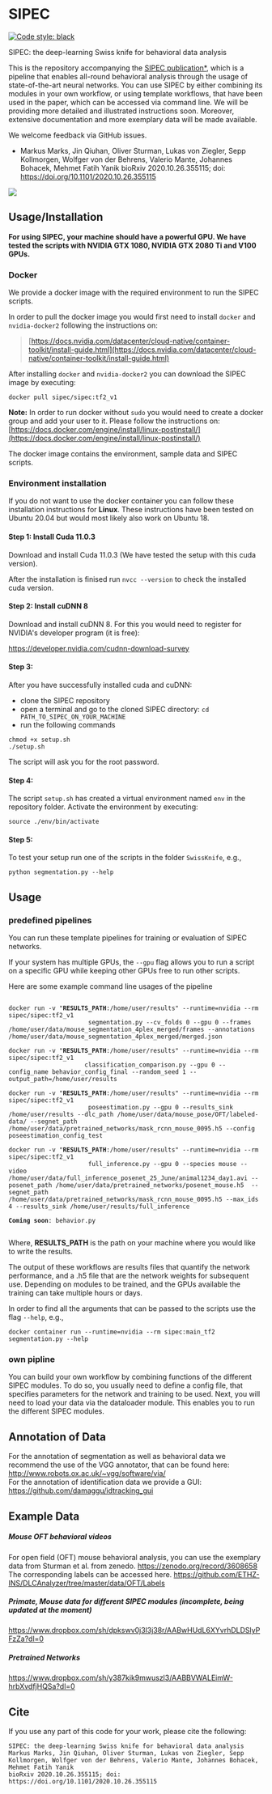 # SIPEC

[![Code style: black](https://img.shields.io/badge/code%20style-black-000000.svg)](https://github.com/psf/black)

SIPEC: the deep-learning Swiss knife for behavioral data analysis


This is the repository accompanying the [SIPEC publication*](https://doi.org/10.1101/2020.10.26.355115), which is a pipeline that enables all-round behavioral analysis through the usage of state-of-the-art neural networks.
You can use SIPEC by either combining its modules in your own workflow, or using template workflows, that have been used in the paper, which can be accessed via command line.
We will be providing more detailed and illustrated instructions soon. Moreover, extensive documentation and more exemplary data will be made available.

We welcome feedback via GitHub issues.


* Markus Marks, Jin Qiuhan, Oliver Sturman, Lukas von Ziegler, Sepp Kollmorgen, Wolfger von der Behrens, Valerio Mante, Johannes Bohacek, Mehmet Fatih Yanik
  bioRxiv 2020.10.26.355115; doi: https://doi.org/10.1101/2020.10.26.355115

![](supp_files/Supplementary%20Video%201.gif)

## Usage/Installation

**For using SIPEC, your machine should have a powerful GPU.
We have tested the scripts with NVIDIA GTX 1080, NVIDIA GTX 2080 Ti and V100 GPUs.**

### Docker

We provide a docker image with the required environment to run the SIPEC scripts.

In order to pull the docker image you would first need to install `docker` and `nvidia-docker2` following the instructions on:

> [https://docs.nvidia.com/datacenter/cloud-native/container-toolkit/install-guide.html](https://docs.nvidia.com/datacenter/cloud-native/container-toolkit/install-guide.html)

After installing `docker` and `nvidia-docker2` you can download the SIPEC image by executing:

```
docker pull sipec/sipec:tf2_v1
```

**Note:** In order to run docker without `sudo` you would need to create a docker group and add your user to it. Please follow the instructions on: [https://docs.docker.com/engine/install/linux-postinstall/](https://docs.docker.com/engine/install/linux-postinstall/) 

The docker image contains the environment, sample data and SIPEC scripts.

### Environment installation

If you do not want to use the docker container you can follow these installation instructions for **Linux**. 
These instructions have been tested on Ubuntu 20.04 but would most likely also work on Ubuntu 18.

#### Step 1: Install Cuda 11.0.3

Download and install Cuda 11.0.3 (We have tested the setup with this cuda version).

After the installation is finised run `nvcc --version` to check the installed cuda version.

#### Step 2: Install cuDNN 8

Download and install cuDNN 8. For this you would need to register for NVIDIA's developer program (it is free):

https://developer.nvidia.com/cudnn-download-survey

#### Step 3:

After you have successfully installed cuda and cuDNN:
* clone the SIPEC repository
* open a terminal and go to the cloned SIPEC directory: `cd PATH_TO_SIPEC_ON_YOUR_MACHINE`
* run the following commands
```
chmod +x setup.sh
./setup.sh
```
The script will ask you for the root password.

#### Step 4:
The script `setup.sh` has created a virtual environment named `env` in the repository folder.
Activate the environment by executing:
```
source ./env/bin/activate
```

#### Step 5:

To test your setup run one of the scripts in the folder `SwissKnife`, e.g.,
```
python segmentation.py --help
```
## Usage

### predefined pipelines

You can run these template pipelines for training or evaluation of SIPEC networks.

If your system has multiple GPUs, the `--gpu` flag allows you to run a script on a specific GPU while keeping other GPUs free to run other scripts.

Here are some example command line usages of the pipeline
<pre><code>
docker run -v "<b>RESULTS_PATH</b>:/home/user/results" --runtime=nvidia --rm sipec/sipec:tf2_v1 
                      segmentation.py --cv_folds 0 --gpu 0 --frames /home/user/data/mouse_segmentation_4plex_merged/frames --annotations /home/user/data/mouse_segmentation_4plex_merged/merged.json

docker run -v "<b>RESULTS_PATH</b>:/home/user/results" --runtime=nvidia --rm sipec/sipec:tf2_v1 
                     classification_comparison.py --gpu 0 --config_name behavior_config_final --random_seed 1 --output_path=/home/user/results

docker run -v "<b>RESULTS_PATH</b>:/home/user/results" --runtime=nvidia --rm sipec/sipec:tf2_v1 
                      poseestimation.py --gpu 0 --results_sink /home/user/results --dlc_path /home/user/data/mouse_pose/OFT/labeled-data/ --segnet_path /home/user/data/pretrained_networks/mask_rcnn_mouse_0095.h5 --config poseestimation_config_test

docker run -v "<b>RESULTS_PATH</b>:/home/user/results" --runtime=nvidia --rm sipec/sipec:tf2_v1 
                      full_inference.py --gpu 0 --species mouse --video /home/user/data/full_inference_posenet_25_June/animal1234_day1.avi --posenet_path /home/user/data/pretrained_networks/posenet_mouse.h5  --segnet_path /home/user/data/pretrained_networks/mask_rcnn_mouse_0095.h5 --max_ids 4 --results_sink /home/user/results/full_inference     

<b>Coming soon</b>: behavior.py

</pre></code>

Where, **RESULTS_PATH** is the path on your machine where you would like to write the results.

The output of these workflows are results files that quantify the network performance, and a .h5 file that are the network weights for subsequent use.
Depending on modules to be trained, and the GPUs available the training can take multiple hours or days.

In order to find all the arguments that can be passed to the scripts use the flag `--help`, e.g.,

```
docker container run --runtime=nvidia --rm sipec:main_tf2 segmentation.py --help
```


### own pipline
You can build your own workflow by combining functions of the different SIPEC modules.
To do so, you usually need to define a config file, that specifies parameters for the network and training to be used.
Next, you will need to load your data via the dataloader module.
This enables you to run the different SIPEC modules.

## Annotation of Data

For the annotation of segmentation as well as behavioral data we recommend the use of the VGG annotator, that can be found here:
http://www.robots.ox.ac.uk/~vgg/software/via/
<br>
For the annotation of identification data we provide a GUI:
https://github.com/damaggu/idtracking_gui

## Example Data

##### Mouse OFT behavioral videos
For open field (OFT) mouse behavioral analysis, you can use the exemplary data from Sturman et al. from zenedo.
https://zenodo.org/record/3608658
The corresponding labels can be accessed here.
https://github.com/ETHZ-INS/DLCAnalyzer/tree/master/data/OFT/Labels

##### Primate, Mouse data for different SIPEC modules (incomplete, being updated at the moment)
https://www.dropbox.com/sh/dpkswv0j3l3j38r/AABwHUdL6XYvrhDLDSlyPFzZa?dl=0

##### Pretrained Networks
https://www.dropbox.com/sh/y387kik9mwuszl3/AABBVWALEimW-hrbXvdfjHQSa?dl=0

## Cite

If you use any part of this code for your work, please cite the following:

  ```
  SIPEC: the deep-learning Swiss knife for behavioral data analysis
  Markus Marks, Jin Qiuhan, Oliver Sturman, Lukas von Ziegler, Sepp Kollmorgen, Wolfger von der Behrens, Valerio Mante, Johannes Bohacek, Mehmet Fatih Yanik
  bioRxiv 2020.10.26.355115; doi: https://doi.org/10.1101/2020.10.26.355115
  ```
